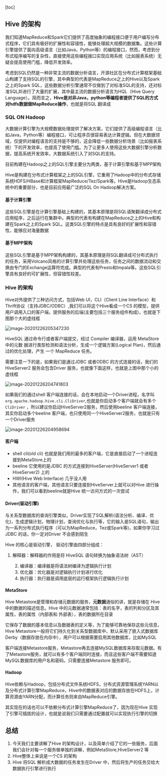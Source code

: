[toc]
## Hive 的架构

我们知道MapReduce和Spark它们提供了高度抽象的编程接口便于用户编写分布式程序，它们具有极好的扩展性和容错性，能够处理超大规模的数据集。这些计算引擎提供了面向高级语言（比如Java，Python等）的编程接口，然而，考虑到分布式程序编写的复杂性，直接使用这些编程接口实现应用系统（比如报表系统）无疑会提高使用门槛，降低开发效率。

考虑到SQL仍然是一种非常主流的数据分析语言，开源社区在分布式计算框架基础山构建了支持SQL的引擎，其中典型的代表是MapReduce之上的Hive以及Spark之上的Spark SQL，这些数据分析引擎通常不仅做到了对标准SQL的支持，还对标准SQL并进行了大量的扩展，其中最主流的数据分析语言为HQL（Hive Query Language）。简而言之，**Hive是对非Java，python等编程者提供了SQL的方式对hdfs数据做MapReduce操作**，也就是将SQL 翻译成

### SQL ON  Hadoop

大数据计算引擎为大规模数据处理提供了解决方案，它们提供了高级编程语言（比如Java，Python等）编程接口，可让程序员很容易表达计算逻辑。但在大数据领域，仅提供对编程语言的支持是不够的，这会降低一些数据分析场景（比如报表系统）下的开发效率，也提高了使用门槛。为了让更多人使用这些大数据引擎分析数据，提高系统开发效率，大数据系统引入了对SQL的支持。

目前构建在Hadoop之上的SQL引擎主要分为两类，基于计算引擎和基于MPP架构

 Hive是构建在分布式计算框架之上的SQL引擎，它重用了Hadoop中的分布式存储系统HDFS/HBase和计算框架MapReduce/Tez/Spark等。Hive是Hadoop生态系统中的重要部分，也是目前应用最广泛的SQL On Hadoop解决方案。

#### 基于计算引擎

这些SQL引擎是在计算引擎基础上构建的，其基本原理是将SQL语聚翻译成分布式应用程序，之后运行在集群中。典型的代表有构建在MapReduce之上的Hive和构建在Spark之上的Spark SQL。这类SQL引擎的特点是具有良好的扩展性和容错性，能够应对海量数据

#### 基于MPP架构

这些SQL引擎是基于MPP架构构建的，其基本原理是将SQL翻译成可分布式执行的任务，采用Volcano风格的计算引擎并处理这些任务，任务之间的数据流动和交换由专门的Exchange运算符完成。典型的代表有Presto和Impala等。这些SQL引擎具有良好的可扩展性，但容错性较差。

### Hive 的架构

Hive对外提供了三种访问方式，包括Web UI，CLI（Client Line Interface）和Thrift协议（支持JDBC/ODBC）,我们可以将这个Hive看成一个CS 的模型，提供用户调用入口的客户端，提供服务的后端(主要包括三个服务组件构成)，也就是下图那个大的虚线框

![image-20201226205347230](https://kingcall.oss-cn-hangzhou.aliyuncs.com/blog/img/2020/12/26/20:53:48-image-20201226205347230.png)

HiveSQL 通过命令行或者客户端提交，经过 Compiler 编译器，运用 MetaStore 中的元数 据进行类型检测和语法分析，生成一个逻辑方案(Logical Plan)，然后通过的优化处理，产生 一个 MapReduce 任务。

需要注意一下的是，如果我们是通过JDBC 或者ODBC 的方式连接的话，我们的HiveServer2 服务会包含Driver 服务，也就像下面这样，也就是上图中那个小的虚线框

![image-20201226204741803](https://kingcall.oss-cn-hangzhou.aliyuncs.com/blog/img/2020/12/26/20:47:42-image-20201226204741803.png)

如果我们的通过shell 客户端连接的话，会在本地启动一个Driver进程，名字叫`org.apache.hadoop.hive.cli.CliDriver`,也就是你启动多个客户端就会有多个`CliDriver` ，所以建议你启动HiveServer2服务，然后使用beeline 客户端连接，其实你启动多个beeline 客户端，也只使用同一个HiveServer2服务，也就是只有一个Driver服务

![image-20201226204958694](https://kingcall.oss-cn-hangzhou.aliyuncs.com/blog/img/2020/12/26/20:49:59-image-20201226204958694.png)



#### 客户端

- shell cli(old cli) 也就是我们用的最多的客户端，它是直接启动了一个进程连接到MetaStore上的
- beeline 它使用的是JDBC 的方式连接到HiveServer(HiveServer1 或者HiveServer2) 上的
- HWI(Hive Web Interface) 几乎没人用
- 其他语言的客户端，其他语言只要连接到HiveServer上就可以对Hive 进行操作，我们可以看到beeline就是Hive 统一访问方式的一次尝试



#### Driver(驱动引擎)

与关系型数据库的查询引擎类似，Driver实现了SQL解析(语法分析、编译、优化)，生成逻辑计划，物理计划，查询优化与执行等，它的输入是SQL语句，输出为一系列分布式执行程序（可以为MapReduce，Tez或Spark等)，如果你学习过JDBC 的话，你一定对Driver 不会感到陌生

Hive 的核心是驱动引擎， 驱动引擎由四部分组成：

1.  解释器：解释器的作用是将 HiveSQL 语句转换为抽象语法树（AST）

 	2.  编译器：编译器是将语法树编译为逻辑执行计划
 	3.  优化器：优化器是对逻辑执行计划进行优化
 	4.  执行器：执行器是调用底层的运行框架执行逻辑执行计划



#### MetaStore

Hive Metastore是管理和存储元数据的服务，**元数据**通俗的讲，就是存储在 Hive 中的数据的描述信息。Hive 中的元数据通常包括：表的名字，表的列和分区及其属性，表的属性（内部表和 外部表），表的数据所在目录

它保存了数据的基本信息以及数据表的定义等，为了能够可靠地保存这些元信息，Hive Metastore一般将它们持久化到关系型数据库中，默认采用了嵌入式数据库Derby（数据存放在内存中），用户可以根据需要启用其他数据库，比如MySQL

客户端连接Metastore服务，Metastore再去连接MySQL数据库来存取元数据。有了Metastore服务，就可以有多个客户端同时连接，而且这些客户端不需要知道MySQL数据库的用户名和密码，只需要连接Metastore 服务即可。 



#### Hadoop

Hive依赖与Hadoop，包括分布式文件系统HDFS，分布式资源管理系统YARN以及分布式计算引擎MapReduce，Hive中的数据表对应的数据存放在HDFS上，计算资源由YARN分配，而计算任务则来自MapReduce引擎。

其实现在的话也可以不依赖分布式计算引擎MapReduce了，因为现在Hive 实现了引擎可插拔的设计，也就是说我们只需要通过配置就可以实现执行引擎的切换

## 总结

1. 今天我们主要讲解了Hive 的架构设计，以及简单介绍了它的一些服务，后面我们会针对每一个服务做单独的讲解，例如MetaStore,HiveServer2 等
2. Hive整体上来说是一个CS 的架构
3. Hive 将SQL 解析成大数据的任务发生在Driver 中，然后将生产的任务交给大数据执行引擎进行执行

